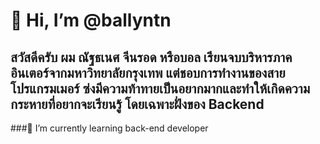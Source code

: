 # 👋 Hi, I’m @ballyntn
## สวัสดีครับ ผม ณัฐธเนศ จีนรอด หรือบอล เรียนจบบริหารภาคอินเตอร์จากมหาวิทยาลัยกรุงเทพ แต่ชอบการทำงานของสายโปรแกรมเมอร์ ซ่งมีความท้าทายเป็นอยากมากและทำให้เกิดความกระหายที่อยากจะเรียนรู้ โดยเฉพาะฝั่งของ Backend
###🌱 I’m currently learning back-end developer


<!---
ballyntn/ballyntn is a ✨ special ✨ repository because its `README.md` (this file) appears on your GitHub profile.
You can click the Preview link to take a look at your changes.
--->
